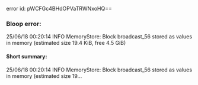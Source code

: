 error id: pWCFGc4BHdOPVaTRWNxoHQ==
### Bloop error:

25/06/18 00:20:14 INFO MemoryStore: Block broadcast_56 stored as values in memory (estimated size 19.4 KiB, free 4.5 GiB)
#### Short summary: 

25/06/18 00:20:14 INFO MemoryStore: Block broadcast_56 stored as values in memory (estimated size 19...